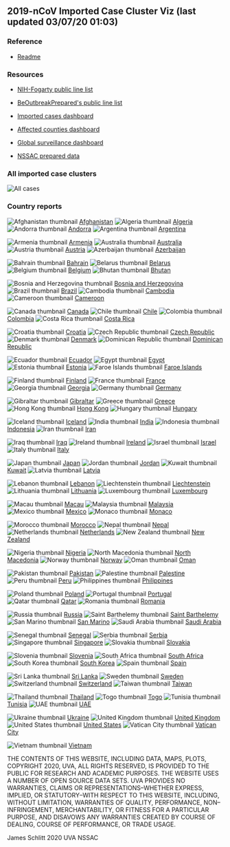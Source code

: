 ## 2019-nCoV Imported Case Cluster Viz (last updated 03/07/20 01:03)


### Reference

* [Readme](https://github.com/SchlittDataSci/SchlittDataSci.github.io/blob/master/README.md)


### Resources

* [NIH-Fogarty public line list](https://docs.google.com/spreadsheets/d/1jS24DjSPVWa4iuxuD4OAXrE3QeI8c9BC1hSlqr-NMiU/edit#gid=1187587451)

* [BeOutbreakPrepared's public line list](https://docs.google.com/spreadsheets/d/1itaohdPiAeniCXNlntNztZ_oRvjh0HsGuJXUJWET008/edit#gid=0)

* [Imported cases dashboard](https://datastudio.google.com/reporting/f6ad0988-f203-45f8-8d18-5d726c1d2d8b)

* [Affected counties dashboard](https://datastudio.google.com/u/0/reporting/f6ad0988-f203-45f8-8d18-5d726c1d2d8b/page/MdMHB)

* [Global surveillance dashboard](http://nssac.bii.virginia.edu/covid-19/dashboard/)

* [NSSAC prepared data](https://github.com/SchlittDataSci/SchlittDataSci.github.io/tree/master/data)


### All imported case clusters

![All cases](cluster_analysis/all_imported_cases_NIHFogarty.png)

### Country reports
![Afghanistan thumbnail](thumbnails/Afghanistan_thumbnail.png)  [Afghanistan](country_reports/Afghanistan_report.md)             ![Algeria thumbnail](thumbnails/Algeria_thumbnail.png)  [Algeria](country_reports/Algeria_report.md)             ![Andorra thumbnail](thumbnails/Andorra_thumbnail.png)  [Andorra](country_reports/Andorra_report.md)             ![Argentina thumbnail](thumbnails/Argentina_thumbnail.png)  [Argentina](country_reports/Argentina_report.md)

![Armenia thumbnail](thumbnails/Armenia_thumbnail.png)  [Armenia](country_reports/Armenia_report.md)             ![Australia thumbnail](thumbnails/Australia_thumbnail.png)  [Australia](country_reports/Australia_report.md)             ![Austria thumbnail](thumbnails/Austria_thumbnail.png)  [Austria](country_reports/Austria_report.md)             ![Azerbaijan thumbnail](thumbnails/Azerbaijan_thumbnail.png)  [Azerbaijan](country_reports/Azerbaijan_report.md)

![Bahrain thumbnail](thumbnails/Bahrain_thumbnail.png)  [Bahrain](country_reports/Bahrain_report.md)             ![Belarus thumbnail](thumbnails/Belarus_thumbnail.png)  [Belarus](country_reports/Belarus_report.md)             ![Belgium thumbnail](thumbnails/Belgium_thumbnail.png)  [Belgium](country_reports/Belgium_report.md)             ![Bhutan thumbnail](thumbnails/Bhutan_thumbnail.png)  [Bhutan](country_reports/Bhutan_report.md)

![Bosnia and Herzegovina thumbnail](thumbnails/Bosnia_and_Herzegovina_thumbnail.png)  [Bosnia and Herzegovina](country_reports/Bosnia_and_Herzegovina_report.md)             ![Brazil thumbnail](thumbnails/Brazil_thumbnail.png)  [Brazil](country_reports/Brazil_report.md)             ![Cambodia thumbnail](thumbnails/Cambodia_thumbnail.png)  [Cambodia](country_reports/Cambodia_report.md)             ![Cameroon thumbnail](thumbnails/Cameroon_thumbnail.png)  [Cameroon](country_reports/Cameroon_report.md)

![Canada thumbnail](thumbnails/Canada_thumbnail.png)  [Canada](country_reports/Canada_report.md)             ![Chile thumbnail](thumbnails/Chile_thumbnail.png)  [Chile](country_reports/Chile_report.md)             ![Colombia thumbnail](thumbnails/Colombia_thumbnail.png)  [Colombia](country_reports/Colombia_report.md)             ![Costa Rica thumbnail](thumbnails/Costa_Rica_thumbnail.png)  [Costa Rica](country_reports/Costa_Rica_report.md)

![Croatia thumbnail](thumbnails/Croatia_thumbnail.png)  [Croatia](country_reports/Croatia_report.md)             ![Czech Republic thumbnail](thumbnails/Czech_Republic_thumbnail.png)  [Czech Republic](country_reports/Czech_Republic_report.md)             ![Denmark thumbnail](thumbnails/Denmark_thumbnail.png)  [Denmark](country_reports/Denmark_report.md)             ![Dominican Republic thumbnail](thumbnails/Dominican_Republic_thumbnail.png)  [Dominican Republic](country_reports/Dominican_Republic_report.md)

![Ecuador thumbnail](thumbnails/Ecuador_thumbnail.png)  [Ecuador](country_reports/Ecuador_report.md)             ![Egypt thumbnail](thumbnails/Egypt_thumbnail.png)  [Egypt](country_reports/Egypt_report.md)             ![Estonia thumbnail](thumbnails/Estonia_thumbnail.png)  [Estonia](country_reports/Estonia_report.md)             ![Faroe Islands thumbnail](thumbnails/Faroe_Islands_thumbnail.png)  [Faroe Islands](country_reports/Faroe_Islands_report.md)

![Finland thumbnail](thumbnails/Finland_thumbnail.png)  [Finland](country_reports/Finland_report.md)             ![France thumbnail](thumbnails/France_thumbnail.png)  [France](country_reports/France_report.md)             ![Georgia thumbnail](thumbnails/Georgia_thumbnail.png)  [Georgia](country_reports/Georgia_report.md)             ![Germany thumbnail](thumbnails/Germany_thumbnail.png)  [Germany](country_reports/Germany_report.md)

![Gibraltar thumbnail](thumbnails/Gibraltar_thumbnail.png)  [Gibraltar](country_reports/Gibraltar_report.md)             ![Greece thumbnail](thumbnails/Greece_thumbnail.png)  [Greece](country_reports/Greece_report.md)             ![Hong Kong thumbnail](thumbnails/Hong_Kong_thumbnail.png)  [Hong Kong](country_reports/Hong_Kong_report.md)             ![Hungary thumbnail](thumbnails/Hungary_thumbnail.png)  [Hungary](country_reports/Hungary_report.md)

![Iceland thumbnail](thumbnails/Iceland_thumbnail.png)  [Iceland](country_reports/Iceland_report.md)             ![India thumbnail](thumbnails/India_thumbnail.png)  [India](country_reports/India_report.md)             ![Indonesia thumbnail](thumbnails/Indonesia_thumbnail.png)  [Indonesia](country_reports/Indonesia_report.md)             ![Iran thumbnail](thumbnails/Iran_thumbnail.png)  [Iran](country_reports/Iran_report.md)

![Iraq thumbnail](thumbnails/Iraq_thumbnail.png)  [Iraq](country_reports/Iraq_report.md)             ![Ireland thumbnail](thumbnails/Ireland_thumbnail.png)  [Ireland](country_reports/Ireland_report.md)             ![Israel thumbnail](thumbnails/Israel_thumbnail.png)  [Israel](country_reports/Israel_report.md)             ![Italy thumbnail](thumbnails/Italy_thumbnail.png)  [Italy](country_reports/Italy_report.md)

![Japan thumbnail](thumbnails/Japan_thumbnail.png)  [Japan](country_reports/Japan_report.md)             ![Jordan thumbnail](thumbnails/Jordan_thumbnail.png)  [Jordan](country_reports/Jordan_report.md)             ![Kuwait thumbnail](thumbnails/Kuwait_thumbnail.png)  [Kuwait](country_reports/Kuwait_report.md)             ![Latvia thumbnail](thumbnails/Latvia_thumbnail.png)  [Latvia](country_reports/Latvia_report.md)

![Lebanon thumbnail](thumbnails/Lebanon_thumbnail.png)  [Lebanon](country_reports/Lebanon_report.md)             ![Liechtenstein thumbnail](thumbnails/Liechtenstein_thumbnail.png)  [Liechtenstein](country_reports/Liechtenstein_report.md)             ![Lithuania thumbnail](thumbnails/Lithuania_thumbnail.png)  [Lithuania](country_reports/Lithuania_report.md)             ![Luxembourg thumbnail](thumbnails/Luxembourg_thumbnail.png)  [Luxembourg](country_reports/Luxembourg_report.md)

![Macau thumbnail](thumbnails/Macau_thumbnail.png)  [Macau](country_reports/Macau_report.md)             ![Malaysia thumbnail](thumbnails/Malaysia_thumbnail.png)  [Malaysia](country_reports/Malaysia_report.md)             ![Mexico thumbnail](thumbnails/Mexico_thumbnail.png)  [Mexico](country_reports/Mexico_report.md)             ![Monaco thumbnail](thumbnails/Monaco_thumbnail.png)  [Monaco](country_reports/Monaco_report.md)

![Morocco thumbnail](thumbnails/Morocco_thumbnail.png)  [Morocco](country_reports/Morocco_report.md)             ![Nepal thumbnail](thumbnails/Nepal_thumbnail.png)  [Nepal](country_reports/Nepal_report.md)             ![Netherlands thumbnail](thumbnails/Netherlands_thumbnail.png)  [Netherlands](country_reports/Netherlands_report.md)             ![New Zealand thumbnail](thumbnails/New_Zealand_thumbnail.png)  [New Zealand](country_reports/New_Zealand_report.md)

![Nigeria thumbnail](thumbnails/Nigeria_thumbnail.png)  [Nigeria](country_reports/Nigeria_report.md)             ![North Macedonia thumbnail](thumbnails/North_Macedonia_thumbnail.png)  [North Macedonia](country_reports/North_Macedonia_report.md)             ![Norway thumbnail](thumbnails/Norway_thumbnail.png)  [Norway](country_reports/Norway_report.md)             ![Oman thumbnail](thumbnails/Oman_thumbnail.png)  [Oman](country_reports/Oman_report.md)

![Pakistan thumbnail](thumbnails/Pakistan_thumbnail.png)  [Pakistan](country_reports/Pakistan_report.md)             ![Palestine thumbnail](thumbnails/Palestine_thumbnail.png)  [Palestine](country_reports/Palestine_report.md)             ![Peru thumbnail](thumbnails/Peru_thumbnail.png)  [Peru](country_reports/Peru_report.md)             ![Philippines thumbnail](thumbnails/Philippines_thumbnail.png)  [Philippines](country_reports/Philippines_report.md)

![Poland thumbnail](thumbnails/Poland_thumbnail.png)  [Poland](country_reports/Poland_report.md)             ![Portugal thumbnail](thumbnails/Portugal_thumbnail.png)  [Portugal](country_reports/Portugal_report.md)             ![Qatar thumbnail](thumbnails/Qatar_thumbnail.png)  [Qatar](country_reports/Qatar_report.md)             ![Romania thumbnail](thumbnails/Romania_thumbnail.png)  [Romania](country_reports/Romania_report.md)

![Russia thumbnail](thumbnails/Russia_thumbnail.png)  [Russia](country_reports/Russia_report.md)             ![Saint Barthelemy thumbnail](thumbnails/Saint_Barthelemy_thumbnail.png)  [Saint Barthelemy](country_reports/Saint_Barthelemy_report.md)             ![San Marino thumbnail](thumbnails/San_Marino_thumbnail.png)  [San Marino](country_reports/San_Marino_report.md)             ![Saudi Arabia thumbnail](thumbnails/Saudi_Arabia_thumbnail.png)  [Saudi Arabia](country_reports/Saudi_Arabia_report.md)

![Senegal thumbnail](thumbnails/Senegal_thumbnail.png)  [Senegal](country_reports/Senegal_report.md)             ![Serbia thumbnail](thumbnails/Serbia_thumbnail.png)  [Serbia](country_reports/Serbia_report.md)             ![Singapore thumbnail](thumbnails/Singapore_thumbnail.png)  [Singapore](country_reports/Singapore_report.md)             ![Slovakia thumbnail](thumbnails/Slovakia_thumbnail.png)  [Slovakia](country_reports/Slovakia_report.md)

![Slovenia thumbnail](thumbnails/Slovenia_thumbnail.png)  [Slovenia](country_reports/Slovenia_report.md)             ![South Africa thumbnail](thumbnails/South_Africa_thumbnail.png)  [South Africa](country_reports/South_Africa_report.md)             ![South Korea thumbnail](thumbnails/South_Korea_thumbnail.png)  [South Korea](country_reports/South_Korea_report.md)             ![Spain thumbnail](thumbnails/Spain_thumbnail.png)  [Spain](country_reports/Spain_report.md)

![Sri Lanka thumbnail](thumbnails/Sri_Lanka_thumbnail.png)  [Sri Lanka](country_reports/Sri_Lanka_report.md)             ![Sweden thumbnail](thumbnails/Sweden_thumbnail.png)  [Sweden](country_reports/Sweden_report.md)             ![Switzerland thumbnail](thumbnails/Switzerland_thumbnail.png)  [Switzerland](country_reports/Switzerland_report.md)             ![Taiwan thumbnail](thumbnails/Taiwan_thumbnail.png)  [Taiwan](country_reports/Taiwan_report.md)

![Thailand thumbnail](thumbnails/Thailand_thumbnail.png)  [Thailand](country_reports/Thailand_report.md)             ![Togo thumbnail](thumbnails/Togo_thumbnail.png)  [Togo](country_reports/Togo_report.md)             ![Tunisia thumbnail](thumbnails/Tunisia_thumbnail.png)  [Tunisia](country_reports/Tunisia_report.md)             ![UAE thumbnail](thumbnails/UAE_thumbnail.png)  [UAE](country_reports/UAE_report.md)

![Ukraine thumbnail](thumbnails/Ukraine_thumbnail.png)  [Ukraine](country_reports/Ukraine_report.md)             ![United Kingdom thumbnail](thumbnails/United_Kingdom_thumbnail.png)  [United Kingdom](country_reports/United_Kingdom_report.md)             ![United States thumbnail](thumbnails/United_States_thumbnail.png)  [United States](country_reports/United_States_report.md)             ![Vatican City thumbnail](thumbnails/Vatican_City_thumbnail.png)  [Vatican City](country_reports/Vatican_City_report.md)

![Vietnam thumbnail](thumbnails/Vietnam_thumbnail.png)  [Vietnam](country_reports/Vietnam_report.md)






THE CONTENTS OF THIS WEBSITE, INCLUDING DATA, MAPS, PLOTS, COPYRIGHT 2020, UVA, ALL RIGHTS RESERVED, IS PROVIDED TO THE PUBLIC FOR RESEARCH AND ACADEMIC PURPOSES. THE WEBSITE USES A NUMBER OF OPEN SOURCE DATA SETS. UVA PROVIDES NO WARRANTIES, CLAIMS OR REPRESENTATIONS–WHETHER EXPRESS, IMPLIED, OR STATUTORY–WITH RESPECT TO THIS WEBSITE, INCLUDING, WITHOUT LIMITATION, WARRANTIES OF QUALITY, PERFORMANCE, NON–INFRINGEMENT, MERCHANTABILITY, OR FITNESS FOR A PARTICULAR PURPOSE, AND DISAVOWS ANY WARRANTIES CREATED BY COURSE OF DEALING, COURSE OF PERFORMANCE, OR TRADE USAGE.




James Schlitt 2020 UVA NSSAC

<!-- Global site tag (gtag.js) - Google Analytics -->
<script async src="https://www.googletagmanager.com/gtag/js?id=UA-158816269-1"></script>
<script>
  window.dataLayer = window.dataLayer || [];
  function gtag(){dataLayer.push(arguments);}
  gtag('js', new Date());

  gtag('config', 'UA-158816269-1');
</script>
